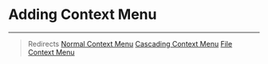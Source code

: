 # Adding Context Menu
_____________________________________
> Redirects
> [Normal Context Menu](#normal-context-menu)
> [Cascading Context Menu](#cascading-context-menu)
> [File Context Menu](#file-context-menu)